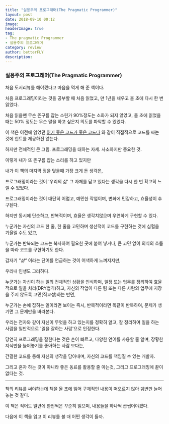 ```yaml
---
title: "실용주의 프로그래머(The Pragmatic Programmer)"
layout: post
date: 2018-09-10 00:12
image: 
headerImage: true
tag: 
- The pragmatic Programmer
- 실용주의 프로그래머
category: review
author: betterFLY
description:
---
```


### 실용주의 프로그래머(The Pragmatic Programmer)

처음 도서리뷰를 해야겠다고 마음을 먹게 해 준 책이다.

처음 프로그래밍이라는 것을 공부할 때 처음 읽었고, 만 1년을 채우고 올 초에 다시 한 번 읽었다.

처음 읽을땐 무슨 뜬구름 잡는 소린가 90%정도는 소화가 되지 않았고, 올 초에 읽었을때는 50% 정도는 무슨 말을 하고 싶은지 의도를 파악할 수 있었다.

이 책은 이전에 읽었던 [읽기 좋은 코드가 좋은 코드다](https://betterfly88.github.io/TheArtOfReadableCode/) 와 같이 직접적으로 코드를 짜는 것에 힌트를 제공하진 않는다.

하지만 전체적인 큰 그림. 프로그래밍을 대하는 자세. 사소하지만 중요한 것.

이렇게 내가 또 뜬구름 잡는 소리를 하고 있지만

내가 이 책의 마지막 정을 덮을때 가장 크게 든 생각은,

프로그래밍이라는 것이 '우리의 삶' 그 자체를 담고 있다는 생각을 다시 한 번 확고히 느낄 수 있었다.

프로그래밍이라는 것이 대단히 어렵고, 예민한 작업이며, 변화에 민감하고, 효율성이 추구된다.

하지만 동시에 단순하고, 반복적이며, 효율은 생각치않으며 우연하게 구현할 수 있다.

누군가는 자신의 코드 한 줄, 한 줄을 고민하며 생산적이 코드를 구현하는 것에 심혈을 기울일 수도 있고,

누군가는 반복되는 코드는 복사하여 필요한 곳에 붙여 넣거나, 큰 고민 없이 의식의 흐름을 따라 코드를 구현하기도 한다.

갑자기 *"삶"* 이라는 단어를 언급하는 것이 어색하게 느껴지지만,

우리내 인생도 그러하다.

누군가는 자신이 하는 일의 전체적인 상황을 인식하며, 일정 또는 업무를 정리하여 효율적으로 일을 처리(DRY법칙)하고, 자신의 작업이 다른 팀 또는 다른 사람의 업무에 지장을 주지 않도록 고민(직교성)하는 반면,

누군가는 손에 잡히는 일이라면 보이는 즉시, 반복적이라면 똑같이 반복하여, 문제가 생기면 그 문제만을 바라본다.

우리는 전자와 같이 자신이 무엇을 하고 있는지를 정확히 알고, 잘 정리하여 일을 하는 사람을 일반적으로 '일을 잘하는 사람'으로 인정한다.

당연히 프로그래밍을 잘한다는 것은 손이 빠르고, 다양한 언어를 사용할 줄 알며, 장황한 지식만을 늘어놓기를 좋아하는 사람 보다는,

간결한 코드를 통해 자신의 생각을 담아내며, 자신의 코드를 책임질 수 있는 개발자.

그리고 혼자 하는 것이 아니라 좋은 동료를 활용할 줄 아는것, 그리고 프로그래밍에 끝이 없다는 것.

---

책의 리뷰를 써야하는데 책을 올 초에 읽어 구체적인 내용이 떠오르지 않아 궤변만 늘어 놓는 것 같다.

이 책은 적어도 일년에 한번씩은 꾸준히 읽으며, 내용들을 하나씩 곱씹어야겠다.

다음에 이 책을 읽고 이 리뷰를 볼 때 어떤 생각이 들까.

